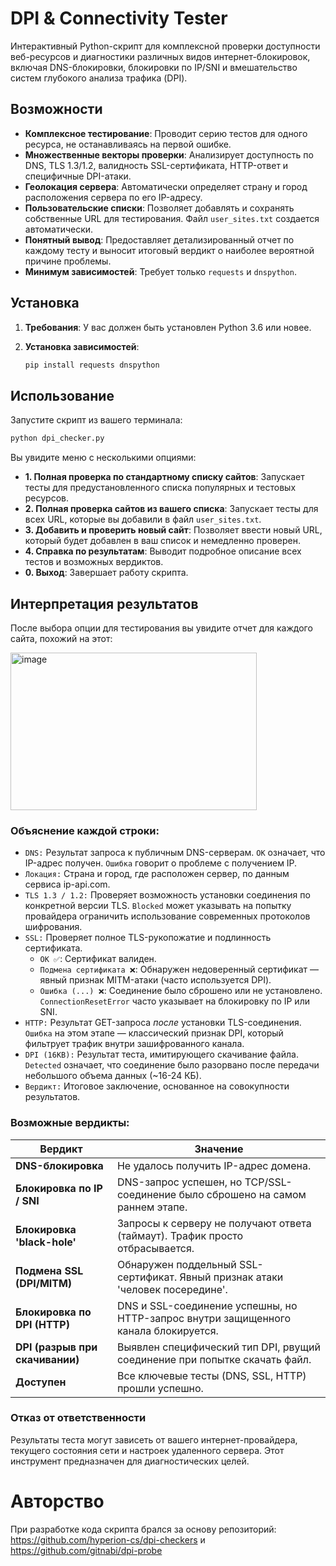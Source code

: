 # DPI & Connectivity Tester

Интерактивный Python-скрипт для комплексной проверки доступности веб-ресурсов и диагностики различных видов интернет-блокировок, включая DNS-блокировки, блокировки по IP/SNI и вмешательство систем глубокого анализа трафика (DPI).

## Возможности

-   **Комплексное тестирование**: Проводит серию тестов для одного ресурса, не останавливаясь на первой ошибке.
-   **Множественные векторы проверки**: Анализирует доступность по DNS, TLS 1.3/1.2, валидность SSL-сертификата, HTTP-ответ и специфичные DPI-атаки.
-   **Геолокация сервера**: Автоматически определяет страну и город расположения сервера по его IP-адресу.
-   **Пользовательские списки**: Позволяет добавлять и сохранять собственные URL для тестирования. Файл `user_sites.txt` создается автоматически.
-   **Понятный вывод**: Предоставляет детализированный отчет по каждому тесту и выносит итоговый вердикт о наиболее вероятной причине проблемы.
-   **Минимум зависимостей**: Требует только `requests` и `dnspython`.

## Установка

1.  **Требования**: У вас должен быть установлен Python 3.6 или новее.

2.  **Установка зависимостей**:
    ```bash
    pip install requests dnspython
    ```

## Использование

Запустите скрипт из вашего терминала:
```bash
python dpi_checker.py
```
Вы увидите меню с несколькими опциями:
-   **1. Полная проверка по стандартному списку сайтов**: Запускает тесты для предустановленного списка популярных и тестовых ресурсов.
-   **2. Полная проверка сайтов из вашего списка**: Запускает тесты для всех URL, которые вы добавили в файл `user_sites.txt`.
-   **3. Добавить и проверить новый сайт**: Позволяет ввести новый URL, который будет добавлен в ваш список и немедленно проверен.
-   **4. Справка по результатам**: Выводит подробное описание всех тестов и возможных вердиктов.
-   **0. Выход**: Завершает работу скрипта.

## Интерпретация результатов

После выбора опции для тестирования вы увидите отчет для каждого сайта, похожий на этот:

<img width="394" height="252" alt="image" src="https://github.com/user-attachments/assets/c4f49fa5-aa55-4f87-9f17-6f99a5782e07" />


### Объяснение каждой строки:

-   `DNS:` Результат запроса к публичным DNS-серверам. `OK` означает, что IP-адрес получен. `Ошибка` говорит о проблеме с получением IP.
-   `Локация:` Страна и город, где расположен сервер, по данным сервиса ip-api.com.
-   `TLS 1.3 / 1.2:` Проверяет возможность установки соединения по конкретной версии TLS. `Blocked` может указывать на попытку провайдера ограничить использование современных протоколов шифрования.
-   `SSL:` Проверяет полное TLS-рукопожатие и подлинность сертификата.
    -   `OK ✅`: Сертификат валиден.
    -   `Подмена сертификата ❌`: Обнаружен недоверенный сертификат — явный признак MITM-атаки (часто используется DPI).
    -   `Ошибка (...) ❌`: Соединение было сброшено или не установлено. `ConnectionResetError` часто указывает на блокировку по IP или SNI.
-   `HTTP:` Результат GET-запроса *после* установки TLS-соединения. `Ошибка` на этом этапе — классический признак DPI, который фильтрует трафик внутри зашифрованного канала.
-   `DPI (16KB):` Результат теста, имитирующего скачивание файла. `Detected` означает, что соединение было разорвано после передачи небольшого объема данных (~16-24 КБ).
-   `Вердикт:` Итоговое заключение, основанное на совокупности результатов.

### Возможные вердикты:

| Вердикт                          | Значение                                                                                                    |
| -------------------------------- | ----------------------------------------------------------------------------------------------------------- |
| **DNS-блокировка**               | Не удалось получить IP-адрес домена.                                                                        |
| **Блокировка по IP / SNI**       | DNS-запрос успешен, но TCP/SSL-соединение было сброшено на самом раннем этапе.                               |
| **Блокировка 'black-hole'**      | Запросы к серверу не получают ответа (таймаут). Трафик просто отбрасывается.                                |
| **Подмена SSL (DPI/MITM)**       | Обнаружен поддельный SSL-сертификат. Явный признак атаки 'человек посередине'.                               |
| **Блокировка по DPI (HTTP)**     | DNS и SSL-соединение успешны, но HTTP-запрос внутри защищенного канала блокируется.                         |
| **DPI (разрыв при скачивании)**  | Выявлен специфический тип DPI, рвущий соединение при попытке скачать файл.                                   |
| **Доступен**                     | Все ключевые тесты (DNS, SSL, HTTP) прошли успешно.                                                         |

### Отказ от ответственности

Результаты теста могут зависеть от вашего интернет-провайдера, текущего состояния сети и настроек удаленного сервера. Этот инструмент предназначен для диагностических целей.

# Авторство

При разработке кода скрипта брался за основу репозиторий: https://github.com/hyperion-cs/dpi-checkers и https://github.com/gitnabi/dpi-probe
